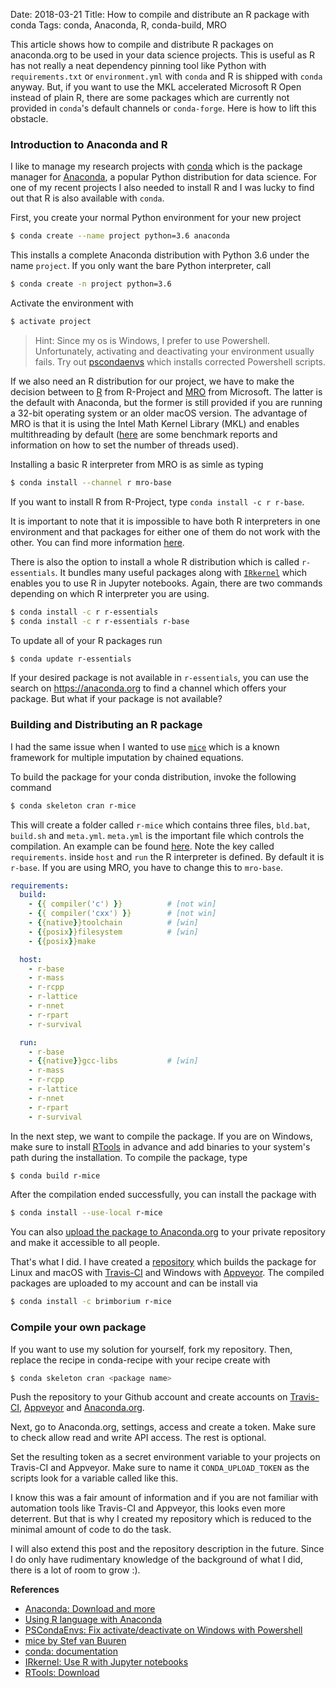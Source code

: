 Date: 2018-03-21
Title: How to compile and distribute an R package with conda
Tags: conda, Anaconda, R, conda-build, MRO

This article shows how to compile and distribute R packages on anaconda.org to
be used in your data science projects. This is useful as R has not really a
neat dependency pinning tool like Python with ``requirements.txt`` or
``environment.yml`` with ``conda`` and R is shipped with ``conda`` anyway. But,
if you want to use the MKL accelerated Microsoft R Open instead of plain R,
there are some packages which are currently not provided in ``conda``'s default
channels or ``conda-forge``. Here is how to lift this obstacle.

<!-- PELICAN_END_SUMMARY -->

### Introduction to Anaconda and R

I like to manage my research projects with [conda][6] which is the package
manager for [Anaconda][7], a popular Python distribution for data science. For
one of my recent projects I also needed to install R and I was lucky to find
out that R is also available with ``conda``.

First, you create your normal Python environment for your new project

```bash
$ conda create --name project python=3.6 anaconda
```

This installs a complete Anaconda distribution with Python 3.6 under the name
``project``. If you only want the bare Python interpreter, call

```bash
$ conda create -n project python=3.6
```

Activate the environment with

```bash
$ activate project
```

> Hint: Since my os is Windows, I prefer to use Powershell. Unfortunately,
> activating and deactivating your environment usually fails. Try out
> [pscondaenvs][2] which installs corrected Powershell scripts.

If we also need an R distribution for our project, we have to make the decision
between to [R](https://www.r-project.org/) from R-Project and
[MRO](https://mran.microsoft.com/open) from Microsoft. The latter is the
default with Anaconda, but the former is still provided if you are running a
32-bit operating system or an older macOS version. The advantage of MRO is that
it is using the Intel Math Kernel Library (MKL) and enables multithreading by
default ([here](https://mran.microsoft.com/documents/rro/multithread) are some
benchmark reports and information on how to set the number of threads used).

Installing a basic R interpreter from MRO is as simle as typing

```bash
$ conda install --channel r mro-base
```

If you want to install R from R-Project, type ``conda install -c r r-base``.

It is important to note that it is impossible to have both R interpreters in
one environment and that packages for either one of them do not work with the
other. You can find more information [here][4].

There is also the option to install a whole R distribution which is called
``r-essentials``. It bundles many useful packages along with [``IRkernel``][8]
which enables you to use R in Jupyter notebooks. Again, there are two commands
depending on which R interpreter you are using.

```bash
$ conda install -c r r-essentials
$ conda install -c r r-essentials r-base
```

To update all of your R packages run

```bash
$ conda update r-essentials
```

If your desired package is not available in ``r-essentials``, you can use the
search on https://anaconda.org to find a channel which offers your package. But
what if your package is not available?

### Building and Distributing an R package

I had the same issue when I wanted to use [``mice``][3] which is a known
framework for multiple imputation by chained equations.

To build the package for your conda distribution, invoke the following command

```bash
$ conda skeleton cran r-mice
```

This will create a folder called ``r-mice`` which contains three files,
``bld.bat``, ``build.sh`` and ``meta.yml``. ``meta.yml`` is the important file
which controls the compilation. An example can be found [here][1]. Note the key
called ``requirements``. inside ``host`` and ``run`` the R interpreter is
defined. By default it is ``r-base``. If you are using MRO, you have to change
this to ``mro-base``.

```yaml
requirements:
  build:
    - {{ compiler('c') }}          # [not win]
    - {{ compiler('cxx') }}        # [not win]
    - {{native}}toolchain          # [win]
    - {{posix}}filesystem          # [win]
    - {{posix}}make

  host:
    - r-base
    - r-mass
    - r-rcpp
    - r-lattice
    - r-nnet
    - r-rpart
    - r-survival

  run:
    - r-base
    - {{native}}gcc-libs           # [win]
    - r-mass
    - r-rcpp
    - r-lattice
    - r-nnet
    - r-rpart
    - r-survival
```

In the next step, we want to compile the package. If you are on Windows, make
sure to install [RTools][9] in advance and add binaries to your system's path
during the installation. To compile the package, type

```bash
$ conda build r-mice
```

After the compilation ended successfully, you can install the package with

```bash
$ conda install --use-local r-mice
```

You can also [upload the package to Anaconda.org][10] to your private
repository and make it accessible to all people.

That's what I did. I have created a [repository][11] which builds the package
for Linux and macOS with [Travis-CI][12] and Windows with [Appveyor][13]. The
compiled packages are uploaded to my account and can be install via

```bash
$ conda install -c brimborium r-mice
```

### Compile your own package

If you want to use my solution for yourself, fork my repository. Then, replace
the recipe in conda-recipe with your recipe create with

```bash
$ conda skeleton cran <package name>
```

Push the repository to your Github account and create accounts on [Travis-
CI][12], [Appveyor][13] and [Anaconda.org](https://anaconda.org/).

Next, go to Anaconda.org, settings, access and create a token. Make sure to
check allow read and write API access. The rest is optional.

Set the resulting token as a secret environment variable to your projects on
Travis-CI and Appveyor. Make sure to name it ``CONDA_UPLOAD_TOKEN`` as the
scripts look for a variable called like this.

I know this was a fair amount of information and if you are not familiar with
automation tools like Travis-CI and Appveyor, this looks even more deterrent.
But that is why I created my repository which is reduced to the minimal amount
of code to do the task.

I will also extend this post and the repository description in the future.
Since I do only have rudimentary knowledge of the background of what I did,
there is a lot of room to grow :).

**References**

- [Anaconda: Download and more][7]
- [Using R language with Anaconda][5]
- [PSCondaEnvs: Fix activate/deactivate on Windows with Powershell][2]
- [mice by Stef van Buuren][3]
- [conda: documentation][6]
- [IRkernel: Use R with Jupyter notebooks][8]
- [RTools: Download][9]

[1]: https://github.com/tobiasraabe/r-mice/blob/master/conda-recipe/meta.yaml
[2]: https://github.com/BCSharp/PSCondaEnvs
[3]: https://github.com/stefvanbuuren/mice
[4]: https://github.com/conda-forge/r-base-feedstock/issues/34
[5]: https://docs.anaconda.com/anaconda/user-guide/tasks/use-r-language
[6]: https://conda.io/docs/
[7]: https://www.anaconda.com/distribution/
[8]: https://github.com/IRkernel/IRkernel
[9]: https://cran.r-project.org/bin/windows/Rtools/
[10]: https://www.anaconda.com/blog/developer-blog/conda-data-science/
[11]: https://github.com/tobiasraabe/r-mice
[12]: https://www.travis-ci.org/
[13]: https://www.appveyor.com/
